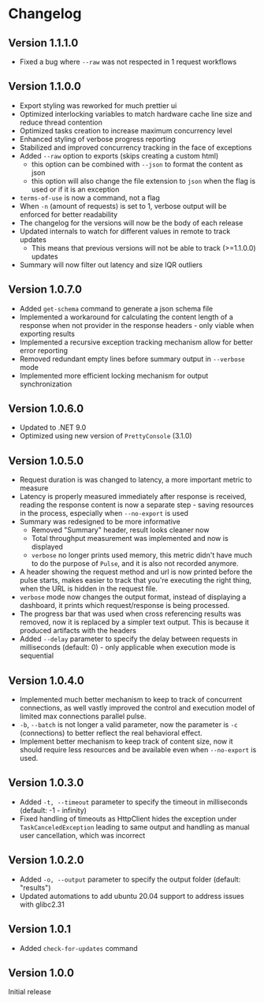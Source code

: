 # Changelog

## Version 1.1.1.0

- Fixed a bug where `--raw` was not respected in 1 request workflows

## Version 1.1.0.0

- Export styling was reworked for much prettier ui
- Optimized interlocking variables to match hardware cache line size and reduce thread contention
- Optimized tasks creation to increase maximum concurrency level
- Enhanced styling of verbose progress reporting
- Stabilized and improved concurrency tracking in the face of exceptions
- Added `--raw` option to exports (skips creating a custom html)
  - this option can be combined with `--json` to format the content as json
  - this option will also change the file extension to `json` when the flag is used or if it is an exception
- `terms-of-use` is now a command, not a flag
- When `-n` (amount of requests) is set to 1, verbose output will be enforced for better readability
- The changelog for the versions will now be the body of each release
- Updated internals to watch for different values in remote to track updates
  - This means that previous versions will not be able to track (>=1.1.0.0) updates
- Summary will now filter out latency and size IQR outliers

## Version 1.0.7.0

- Added `get-schema` command to generate a json schema file
- Implemented a workaround for calculating the content length of a response when not provider in the response headers - only viable when exporting results
- Implemented a recursive exception tracking mechanism allow for better error reporting
- Removed redundant empty lines before summary output in `--verbose` mode
- Implemented more efficient locking mechanism for output synchronization

## Version 1.0.6.0

- Updated to .NET 9.0
- Optimized using new version of `PrettyConsole` (3.1.0)

## Version 1.0.5.0

- Request duration is was changed to latency, a more important metric to measure
- Latency is properly measured immediately after response is received, reading the response content is now a separate step - saving resources in the process, especially when `--no-export` is used
- Summary was redesigned to be more informative
  - Removed "Summary" header, result looks cleaner now
  - Total throughput measurement was implemented and now is displayed
  - `verbose` no longer prints used memory, this metric didn't have much to do the purpose of `Pulse`, and it is also not recorded anymore.
- A header showing the request method and url is now printed before the pulse starts, makes easier to track that you're executing the right thing, when the URL is hidden in the request file.
- `verbose` mode now changes the output format, instead of displaying a dashboard, it prints which request/response is being processed.
- The progress bar that was used when cross referencing results was removed, now it is replaced by a simpler text output. This is because it produced artifacts with the headers
- Added `--delay` parameter to specify the delay between requests in milliseconds (default: 0) - only applicable when execution mode is sequential

## Version 1.0.4.0

- Implemented much better mechanism to keep to track of concurrent connections, as well vastly improved the control and execution model of limited max connections parallel pulse.
- `-b`, `--batch` is not longer a valid parameter, now the parameter is `-c` (connections) to better reflect the real behavioral effect.
- Implement better mechanism to keep track of content size, now it should require less resources and be available even when `--no-export` is used.

## Version 1.0.3.0

- Added `-t, --timeout` parameter to specify the timeout in milliseconds (default: -1 - infinity)
- Fixed handling of timeouts as HttpClient hides the exception under `TaskCanceledException` leading to same output and handling as manual user cancellation, which was incorrect

## Version 1.0.2.0

- Added `-o, --output` parameter to specify the output folder (default: "results")
- Updated automations to add ubuntu 20.04 support to address issues with glibc2.31

## Version 1.0.1

- Added `check-for-updates` command

## Version 1.0.0

Initial release
